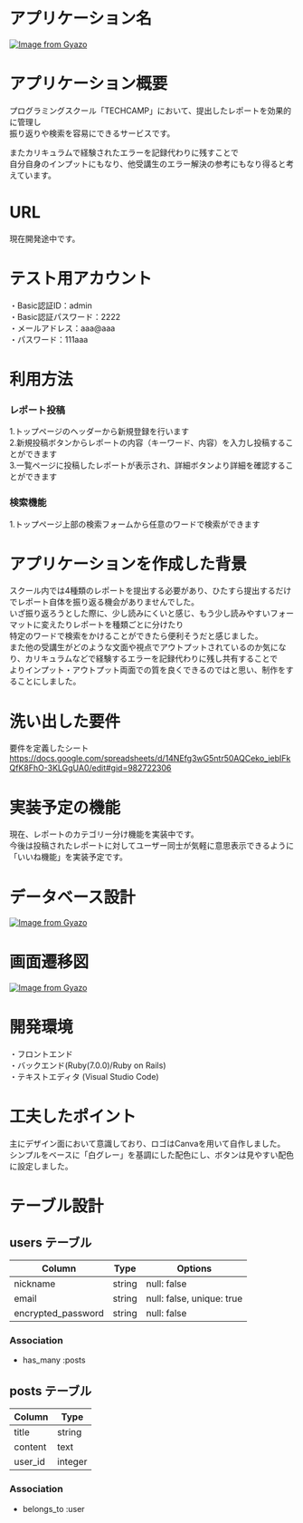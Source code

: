 # アプリケーション名
[![Image from Gyazo](https://i.gyazo.com/3730f5ec39be0a10c57b3d4a0e7dfe5a.png)](https://gyazo.com/3730f5ec39be0a10c57b3d4a0e7dfe5a)

# アプリケーション概要
プログラミングスクール「TECHCAMP」において、提出したレポートを効果的に管理し<br>
振り返りや検索を容易にできるサービスです。
<p>
またカリキュラムで経験されたエラーを記録代わりに残すことで<br>
自分自身のインプットにもなり、他受講生のエラー解決の参考にもなり得ると考えています。



# URL
現在開発途中です。



# テスト用アカウント
・Basic認証ID：admin <br>
・Basic認証パスワード：2222 <br>
・メールアドレス：aaa@aaa <br>
・パスワード：111aaa


# 利用方法


### レポート投稿
1.トップページのヘッダーから新規登録を行います <br>
2.新規投稿ボタンからレポートの内容（キーワード、内容）を入力し投稿することができます <br>
3.一覧ページに投稿したレポートが表示され、詳細ボタンより詳細を確認することができます



### 検索機能
1.トップページ上部の検索フォームから任意のワードで検索ができます


# アプリケーションを作成した背景
スクール内では4種類のレポートを提出する必要があり、ひたすら提出するだけでレポート自体を振り返る機会がありませんでした。<br>いざ振り返ろうとした際に、少し読みにくいと感じ、もう少し読みやすいフォーマットに変えたりレポートを種類ごとに分けたり<br>
特定のワードで検索をかけることができたら便利そうだと感じました。<br>
また他の受講生がどのような文面や視点でアウトプットされているのか気になり、カリキュラムなどで経験するエラーを記録代わりに残し共有することで<br>
よりインプット・アウトプット両面での質を良くできるのではと思い、制作をすることにしました。

# 洗い出した要件
要件を定義したシート
https://docs.google.com/spreadsheets/d/14NEfg3wG5ntr50AQCeko_iebIFkQfK8FhO-3KLGgUA0/edit#gid=982722306

# 実装予定の機能
現在、レポートのカテゴリー分け機能を実装中です。<br>
今後は投稿されたレポートに対してユーザー同士が気軽に意思表示できるように「いいね機能」を実装予定です。

# データベース設計
[![Image from Gyazo](https://i.gyazo.com/1a8f84290c6d4ff8006464ead67cfd0c.png)](https://gyazo.com/1a8f84290c6d4ff8006464ead67cfd0c)

# 画面遷移図
[![Image from Gyazo](https://i.gyazo.com/506bb4fc216bdc025f1f6b895d83a690.png)](https://gyazo.com/506bb4fc216bdc025f1f6b895d83a690)

# 開発環境
・フロントエンド<br>
・バックエンド(Ruby(7.0.0)/Ruby on Rails)<br>
・テキストエディタ (Visual Studio Code)


# 工夫したポイント
主にデザイン面において意識しており、ロゴはCanvaを用いて自作しました。<br>
シンプルをベースに「白グレー」を基調にした配色にし、ボタンは見やすい配色に設定しました。


# テーブル設計

## users テーブル

| Column             | Type    | Options                   |
| ------------------ | ------- | ------------------------- |
| nickname           | string  | null: false               |
| email              | string  | null: false, unique: true |
| encrypted_password | string  | null: false               |

### Association

- has_many :posts

## posts テーブル

| Column                 | Type        | 
| ------------------     | -------     | 
| title                  | string      |
| content                | text        |
| user_id                | integer     |


### Association

- belongs_to :user